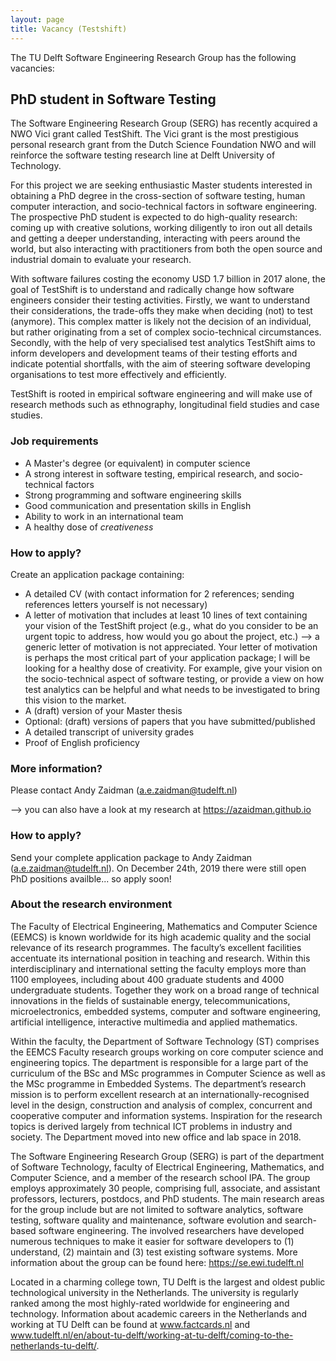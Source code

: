 ```yaml
---
layout: page
title: Vacancy (Testshift)
---
```


The TU Delft Software Engineering Research Group has the following vacancies: 

## PhD student in Software Testing 

The Software Engineering Research Group (SERG) has recently acquired a NWO Vici grant called TestShift. The Vici grant is the most prestigious personal research grant from the Dutch Science Foundation NWO and will reinforce the software testing research line at Delft University of Technology. 

For this project we are seeking enthusiastic Master students interested in obtaining a PhD degree in the cross-section of software testing, human computer interaction, and socio-technical factors in software engineering. The prospective PhD student is expected to do high-quality research: coming up with creative solutions, working diligently to iron out all details and getting a deeper understanding, interacting with peers around the world, but also interacting with practitioners from both the open source and industrial domain to evaluate your research.

With software failures costing the economy USD 1.7 billion in 2017 alone, the goal of TestShift is to understand and radically change how software engineers consider their testing activities. Firstly, we want to understand their considerations, the trade-offs they make when deciding (not) to test (anymore). This complex matter is likely not the decision of an individual, but rather originating from a set of complex socio-technical circumstances. Secondly, with the help of very specialised test analytics TestShift aims to inform developers and development teams of their testing efforts and indicate potential shortfalls, with the aim of steering software developing organisations to test more effectively and efficiently.

TestShift is rooted in empirical software engineering and will make use of research methods such as ethnography, longitudinal field studies and case studies.

### Job requirements

- A Master's degree (or equivalent) in computer science
- A strong interest in software testing, empirical research, and socio-technical factors
- Strong programming and software engineering skills
- Good communication and presentation skills in English
- Ability to work in an international team
- A healthy dose of _creativeness_

### How to apply? 
Create an application package containing:
- A detailed CV (with contact information for 2 references; sending references letters yourself is not necessary)
- A letter of motivation that includes at least 10 lines of text containing your vision of the TestShift project (e.g., what do you consider to be an urgent topic to address, how would you go about the project, etc.) --> a generic letter of motivation is not appreciated. Your letter of motivation is perhaps the most critical part of your application package; I will be looking for a healthy dose of creativity. For example, give your vision on the socio-technical aspect of software testing, or provide a view on how test analytics can be helpful and what needs to be investigated to bring this vision to the market.
- A (draft) version of your Master thesis
- Optional: (draft) versions of papers that you have submitted/published 
- A detailed transcript of university grades
- Proof of English proficiency

### More information?

Please contact Andy Zaidman (a.e.zaidman@tudelft.nl)

--> you can also have a look at my research at https://azaidman.github.io

### How to apply?
Send your complete application package to Andy Zaidman (a.e.zaidman@tudelft.nl). On December 24th, 2019 there were still open PhD positions availble... so apply soon! 

### About the research environment

The Faculty of Electrical Engineering, Mathematics and Computer Science (EEMCS) is known worldwide for its high academic quality and the social relevance of its research programmes. The faculty’s excellent facilities accentuate its international position in teaching and research. Within this interdisciplinary and international setting the faculty employs more than 1100 employees, including about 400 graduate students and 4000 undergraduate students. Together they work on a broad range of technical innovations in the fields of sustainable energy, telecommunications, microelectronics, embedded systems, computer and software engineering, artificial intelligence, interactive multimedia and applied mathematics.

Within the faculty, the Department of Software Technology (ST) comprises the EEMCS Faculty research groups working on core computer science and engineering topics. The department is responsible for a large part of the curriculum of the BSc and MSc programmes in Computer Science as well as the MSc programme in Embedded Systems. The department’s research mission is to perform excellent research at an internationally-recognised level in the design, construction and analysis of complex, concurrent and cooperative computer and information systems. Inspiration for the research topics is derived largely from technical ICT problems in industry and society. The Department moved into new office and lab space in 2018.

The Software Engineering Research Group (SERG) is part of the department of Software Technology, faculty of Electrical Engineering, Mathematics, and Computer Science, and a member of the research school IPA. The group employs approximately 30 people, comprising full, associate, and assistant professors, lecturers, postdocs, and PhD students. The main research areas for the group include but are not limited to software analytics, software testing, software quality and maintenance, software evolution and search-based software engineering. The involved researchers have developed numerous techniques to make it easier for software developers to (1) understand, (2) maintain and (3) test existing software systems. More information about the group can be found here: https://se.ewi.tudelft.nl

Located in a charming college town, TU Delft is the largest and oldest public technological university in the Netherlands. The university is regularly ranked among the most highly-rated worldwide for engineering and technology. Information about academic careers in the Netherlands and working at TU Delft can be found at www.factcards.nl and www.tudelft.nl/en/about-tu-delft/working-at-tu-delft/coming-to-the-netherlands-tu-delft/. 



